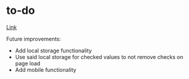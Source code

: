 # to-do

[Link](https://tmboxrucker.github.io/to-do/)

Future improvements: 
 - Add local storage functionality
 - Use said local storage for checked values to not remove checks on page load
 - Add mobile functionality